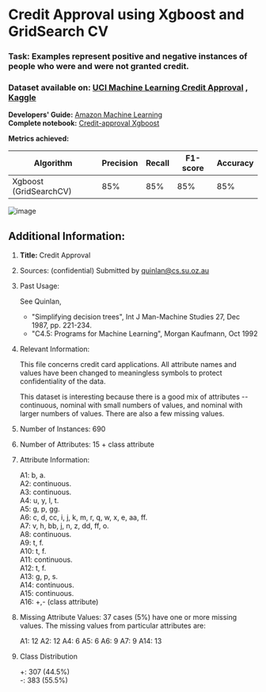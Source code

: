 # Credit Approval using Xgboost and GridSearch CV
### **Task:** Examples represent positive and negative instances of people who were and were not  granted credit.
### **Dataset available on:** [UCI Machine Learning Credit Approval](https://archive.ics.uci.edu/dataset/27/credit+approval) , [Kaggle](https://www.kaggle.com/datasets/impapan/credit-approval-data-set)

**Developers' Guide:** [Amazon Machine Learning](https://docs.aws.amazon.com/pdfs/machine-learning/latest/dg/machinelearning-dg.pdf#cross-validation)                                             
**Complete notebook:** [Credit-approval Xgboost](https://github.com/Kmohamedalie/Credit-Approval/blob/master/Notebook/Credit_Approval_Xgboost.ipynb)


**Metrics achieved:** 

| Algorithm | Precision | Recall | F1-score | Accuracy |
|-----------|-----------|--------|----------|----------|
| Xgboost (GridSearchCV)  | 85%       |  85%   | 85%      | 85%    |



<!--   ![image](https://github.com/Kmohamedalie/Credit-Approval/assets/63104472/398e5a9b-360f-4d76-8f33-3d3163961964)-->
![image](https://github.com/Kmohamedalie/Credit-Approval/assets/63104472/869a8b95-07cf-4769-b9e1-e8ce81d1f7d5)




## **Additional Information:**


1. **Title:** Credit Approval

2. Sources: 
    (confidential)
    Submitted by quinlan@cs.su.oz.au

3.  Past Usage:

    See Quinlan,
    * "Simplifying decision trees", Int J Man-Machine Studies 27,
      Dec 1987, pp. 221-234.
    * "C4.5: Programs for Machine Learning", Morgan Kaufmann, Oct 1992
  
4.  Relevant Information:

    This file concerns credit card applications.  All attribute names
    and values have been changed to meaningless symbols to protect
    confidentiality of the data.
  
    This dataset is interesting because there is a good mix of
    attributes -- continuous, nominal with small numbers of
    values, and nominal with larger numbers of values.  There
    are also a few missing values.
  
5.  Number of Instances: 690

6.  Number of Attributes: 15 + class attribute

7.  Attribute Information:

    A1:	b, a. <br>
    A2:	continuous.<br>
    A3:	continuous. <br>
    A4:	u, y, l, t. <br>
    A5:	g, p, gg. <br>
    A6:	c, d, cc, i, j, k, m, r, q, w, x, e, aa, ff. <br>
    A7:	v, h, bb, j, n, z, dd, ff, o. <br>
    A8:	continuous. <br>
    A9:	t, f. <br>
    A10:	t, f. <br> 
    A11:	continuous. <br>
    A12:	t, f. <br>
    A13:	g, p, s. <br>
    A14:	continuous. <br>
    A15:	continuous. <br>
    A16: +,-         (class attribute) <br>

8.  Missing Attribute Values:
    37 cases (5%) have one or more missing values.  The missing
    values from particular attributes are:

    A1:  12
    A2:  12
    A4:   6
    A5:   6
    A6:   9
    A7:   9
    A14: 13

9.  Class Distribution
  
    +: 307 (44.5%) <br>
    -: 383 (55.5%)

